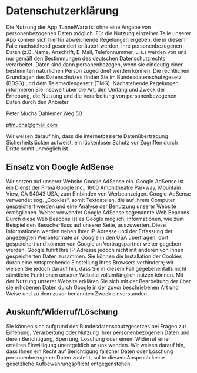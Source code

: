 # Datenschutzerklärung

Die Nutzung der App TunnelWarp ist ohne eine Angabe von personenbezogenen Daten möglich. 
Für die Nutzung einzelner Teile unserer App können sich hierfür abweichende Regelungen ergeben,
die in diesem Falle nachstehend gesondert erläutert werden. 
Ihre personenbezogenen Daten (z.B. Name, Anschrift, E-Mail, Telefonnummer, u.ä.) werden von uns nur gemäß den 
Bestimmungen des deutschen Datenschutzrechts verarbeitet. 
Daten sind dann personenbezogen, wenn sie eindeutig einer 
bestimmten natürlichen Person zugeordnet werden können. 
Die rechtlichen Grundlagen des Datenschutzes finden Sie im 
Bundesdatenschutzgesetz (BDSG) und dem Telemediengesetz (TMG). Nachstehende Regelungen 
informieren Sie insoweit über die Art, den Umfang und Zweck der Erhebung, die Nutzung und 
die Verarbeitung von personenbezogenen Daten durch den Anbieter

Peter Mucha
Dahlemer Weg 50



ptmucha@gmail.com

Wir weisen darauf hin, dass die internetbasierte Datenübertragung Sicherheitslücken aufweist, 
ein lückenloser Schutz vor Zugriffen durch Dritte somit unmöglich ist.

## Einsatz von Google AdSense

Wir setzen auf unserer Website Google AdSense ein. Google AdSense 
ist ein Dienst der Firma Google Inc., 1600 Amphitheatre Parkway,
Mountain View, CA 94043 USA, zum Einbinden von Werbeanzeigen. 
Google-AdSense verwendet sog. „Cookies“, somit Textdateien, die 
auf Ihrem Computer gespeichert werden und eine Analyse der Benutzung 
unserer Website ermöglichen. Weiter verwendet Google AdSense sogenannte 
Web Beacons. Durch diese Web Beacons ist es Google möglich, Informationen, 
wie zum Beispiel den Besucherfluss auf unserer Seite, auszuwerten. Diese Informationen 
werden neben Ihrer IP-Adresse und der Erfassung der angezeigten Werbeformate an Google in den 
USA übertragen, dort gespeichert und können von Google an Vertragspartner weiter gegeben werden.
Google führt Ihre IP-Adresse jedoch nicht mit anderen von Ihnen gespeicherten Daten zusammen. Sie 
können die Installation der Cookies durch eine entsprechende Einstellung Ihres Browsers verhindern; 
wir weisen Sie jedoch darauf hin, dass Sie in diesem Fall gegebenenfalls nicht sämtliche Funktionen 
unserer Website vollumfänglich nutzen können. Mit der Nutzung unserer Website erklären Sie sich mit 
der Bearbeitung der über sie erhobenen Daten durch Google in der zuvor beschriebenen Art und Weise 
und zu dem zuvor benannten Zweck einverstanden.

## Auskunft/Widerruf/Löschung

Sie können sich aufgrund des Bundesdatenschutzgesetzes bei Fragen zur Erhebung, 
Verarbeitung oder Nutzung Ihrer personenbezogenen Daten und deren Berichtigung, Sperrung, 
Löschung oder einem Widerruf einer erteilten Einwilligung unentgeltlich an uns wenden. Wir weisen 
darauf hin, dass Ihnen ein Recht auf Berichtigung falscher Daten oder Löschung personenbezogener 
Daten zusteht, sollte diesem Anspruch keine gesetzliche Aufbewahrungspflicht entgegenstehen.
